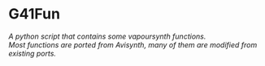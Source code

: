 # G41Fun
*A python script that contains some vapoursynth functions.* \
*Most functions are ported from Avisynth, many of them are modified from existing ports.*
